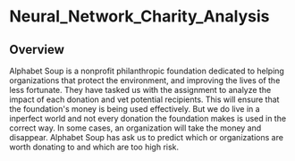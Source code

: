 # Neural_Network_Charity_Analysis


## Overview

Alphabet Soup is a nonprofit philanthropic foundation dedicated to helping organizations that protect the environment, and improving the lives of the less fortunate. They have tasked us with the assignment to analyze the impact of each donation and vet potential recipients. This will ensure that the foundation's money is being used effectively. But we do live in a inperfect world and not every donation the foundation makes is used in the correct way. In some cases, an organization will take the money and disappear. Alphabet Soup has ask us to predict which or organizations are worth donating to and which are too high risk.
